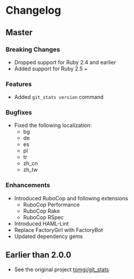 # Changelog

## Master

### Breaking Changes
* Dropped support for Ruby 2.4 and earlier
* Added support for Ruby 2.5 +

### Features
* Added `git_stats version` command

### Bugfixes
* Fixed the following localization:
  * bg
  * de
  * es
  * pl
  * tr
  * zh_cn
  * zh_tw

### Enhancements
* Introduced RuboCop and following extensions
  * RuboCop Performance
  * RuboCop Rake
  * RuboCop RSpec
* Introduced HAML-Lint
* Replace FactoryGirl with FactoryBot
* Updated dependency gems

## Earlier than 2.0.0
 * See the original project [tomgi/git_stats](https://github.com/tomgi/git_stats)
